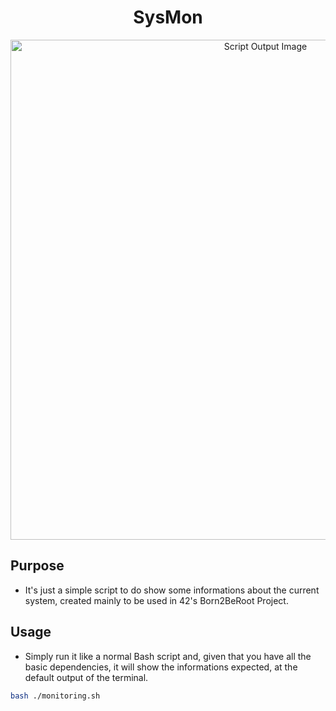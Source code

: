 <h1 align="center">SysMon</h1>

<p align="center">
	<img width=800px src="https://i.imgur.com/P8ilPL4.png" alt="Script Output Image">
</p>

## Purpose

-   It's just a simple script to do show some informations about the current system, created mainly to be used in 42's Born2BeRoot Project.

## Usage

-   Simply run it like a normal Bash script and, given that you have all the basic dependencies, it will show the informations expected, at the default output of the terminal.

```Bash
bash ./monitoring.sh
```

